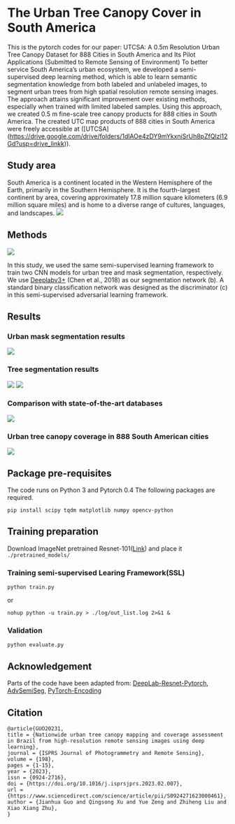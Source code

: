 # The Urban Tree Canopy Cover in South America



This is the pytorch codes for our paper: UTCSA: A 0.5m Resolution Urban Tree Canopy Dataset for 888 Cities in South America and Its Pilot Applications (Submitted to Remote Sensing of Environment)
To better service South America’s urban ecosystem, we developed a semi-supervised deep learning method, which is able to learn semantic segmentation knowledge from both labeled and unlabeled images, to segment urban trees from high spatial resolution remote sensing images. The approach attains significant improvement over existing methods, especially when trained with limited labeled samples. 
Using this approach, we created 0.5 m fine-scale tree canopy products for 888 cities in South America. The created UTC map products of 888 cities in South America were freely accessible at ([UTCSA] (https://drive.google.com/drive/folders/1dlAOe4zDY9mYkxniSrUh8pZfQlzl12Gd?usp=drive_linkk)).

## Study area
South America is a continent located in the Western Hemisphere of the Earth, primarily in the Southern Hemisphere. It is the fourth-largest continent by area, covering approximately 17.8 million square kilometers (6.9 million square miles) and is home to a diverse range of cultures, languages, and landscapes. 
![](/figure/SouthAmerica.png)

## Methods

![](/figure/TreeSeg_Network.png)

In this study, we used the same semi-supervised learning framework to train two CNN models for urban tree and mask segmentation, respectively. 
We use [Deeplabv3+](https://github.com/VainF/DeepLabV3Plus-Pytorch) (Chen et al., 2018) as our segmentation network (b). 
A standard binary classification network was designed as the discriminator (c) in this semi-supervised adversarial learning framework.


## Results

### Urban mask segmentation results
![](/figure/urbanmask.png)

### Tree segmentation results
![](/figure/tree.png)
![](/figure/SaoPaulo.png)

### Comparison with state-of-the-art databases
![](/figure/datasets.png)


### Urban tree canopy coverage in 888 South American cities
![](/figure/TreeCover.png)

## Package pre-requisites
The code runs on Python 3 and Pytorch 0.4 The following packages are required. 

```
pip install scipy tqdm matplotlib numpy opencv-python
```

## Training preparation

Download ImageNet pretrained Resnet-101([Link](https://download.pytorch.org/models/resnet101-5d3b4d8f.pth)) and place it ```./pretrained_models/```

### Training semi-supervised Learing Framework(SSL)
```
python train.py   
```
or
```
nohup python -u train.py > ./log/out_list.log 2>&1 &
``` 
### Validation 
```
python evaluate.py
```

## Acknowledgement

Parts of the code have been adapted from: 
[DeepLab-Resnet-Pytorch](https://github.com/speedinghzl/Pytorch-Deeplab), [AdvSemiSeg](https://github.com/hfslyc/AdvSemiSeg), [PyTorch-Encoding](https://github.com/zhanghang1989/PyTorch-Encoding)


## Citation

```
@article{GUO20231,
title = {Nationwide urban tree canopy mapping and coverage assessment in Brazil from high-resolution remote sensing images using deep learning},
journal = {ISPRS Journal of Photogrammetry and Remote Sensing},
volume = {198},
pages = {1-15},
year = {2023},
issn = {0924-2716},
doi = {https://doi.org/10.1016/j.isprsjprs.2023.02.007},
url = {https://www.sciencedirect.com/science/article/pii/S0924271623000461},
author = {Jianhua Guo and Qingsong Xu and Yue Zeng and Zhiheng Liu and Xiao Xiang Zhu},
}
```

